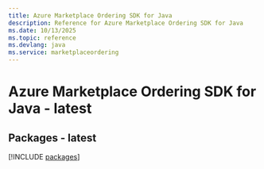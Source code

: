 ```yaml
---
title: Azure Marketplace Ordering SDK for Java
description: Reference for Azure Marketplace Ordering SDK for Java
ms.date: 10/13/2025
ms.topic: reference
ms.devlang: java
ms.service: marketplaceordering
---
```

# Azure Marketplace Ordering SDK for Java - latest
## Packages - latest
[!INCLUDE [packages](marketplace-ordering-index.md)]